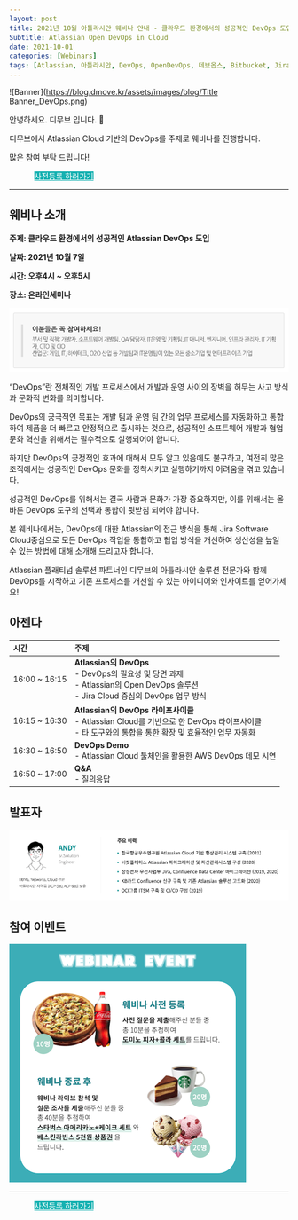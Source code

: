 ```yaml
---
layout: post
title: 2021년 10월 아틀라시안 웨비나 안내 - 클라우드 환경에서의 성공적인 DevOps 도입
Subtitle: Atlassian Open DevOps in Cloud
date: 2021-10-01
categories: [Webinars]
tags: [Atlassian, 아틀라시안, DevOps, OpenDevOps, 데브옵스, Bitbucket, Jira, Confluence, Opsgenie, CICD, 빌드배포, 애자일, Agile]
---
```



![Banner](https://blog.dmove.kr/assets/images/blog/Title Banner_DevOps.png)

안녕하세요. 디무브 입니다. 🎈 

디무브에서 Atlassian Cloud 기반의 DevOps를 주제로 웨비나를 진행합니다. 

많은 참여 부탁 드립니다! 

<div class="btn_main_more mt40 mb_t_c" style="margin-left: 45px;">
      <a href="https://talkit.tv/Event/2657" style="background-color: #15B1B1; color:white;">사전등록 하러가기</a>
		    </div>

---

## 웨비나 소개

**주제: 클라우드 환경에서의 성공적인 Atlassian DevOps 도입**

**날짜: 2021년 10월 7일**

**시간: 오후4시 ~ 오후5시** 

**장소: 온라인세미나**

![Target Customer](/assets/images/blog/Target.png)


“DevOps”란 전체적인 개발 프로세스에서 개발과 운영 사이의 장벽을 허무는 사고 방식과 문화적 변화를 의미합니다.

DevOps의 궁극적인 목표는 개발 팀과 운영 팀 간의 업무 프로세스를 자동화하고 통합하여 제품을 더 빠르고 안정적으로 출시하는 것으로, 성공적인 소프트웨어 개발과 협업 문화 혁신을 위해서는 필수적으로 실행되어야 합니다.

하지만 DevOps의 긍정적인 효과에 대해서 모두 알고 있음에도 불구하고, 여전히 많은 조직에서는 성공적인 DevOps 문화를 정착시키고 실행하기까지 어려움을 겪고 있습니다.  

성공적인 DevOps를 위해서는 결국 사람과 문화가 가장 중요하지만, 이를 위해서는 올바른 DevOps 도구의 선택과 통합이 뒷받침 되어야 합니다.

본 웨비나에서는, DevOps에 대한 Atlassian의 접근 방식을 통해 Jira Software Cloud중심으로 모든 DevOps 작업을 통합하고 협업 방식을 개선하여 생산성을 높일 수 있는 방법에 대해 소개해 드리고자 합니다.

Atlassian 플래티넘 솔루션 파트너인 디무브의 아틀라시안 솔루션 전문가와 함께 DevOps를 시작하고 기존 프로세스를 개선할 수 있는 아이디어와 인사이트를 얻어가세요!



## 아젠다





| 시간 | 주제 |
|:--|:-|
| 16:00 ~ 16:15 | **Atlassian의 DevOps** <br> - DevOps의 필요성 및 당면 과제 <br> - Atlassian의 Open DevOps 솔루션 <br> - Jira Cloud 중심의 DevOps 업무 방식 |
| 16:15 ~ 16:30 | **Atlassian의 DevOps 라이프사이클** <br> - Atlassian Cloud를 기반으로 한 DevOps 라이프사이클 <br> - 타 도구와의 통합을 통한 확장 및 효율적인 업무 자동화 |
| 16:30 ~ 16:50 | **DevOps Demo** <br> - Atlassian Cloud 툴체인을 활용한 AWS DevOps 데모 시연 |
| 16:50 ~ 17:00 | **Q&A** <br> - 질의응답|

 

## 발표자  
![Speaker](/assets/images/blog/Speaker.png)


## 참여 이벤트
![Event](/assets/images/blog/Event.png)


---

<div class="btn_main_more mt40 mb_t_c" style="margin-left: 45px;">
      <a href="https://talkit.tv/Event/2657" style="background-color: #15B1B1; color:white;">사전등록 하러가기</a>
		    </div>
